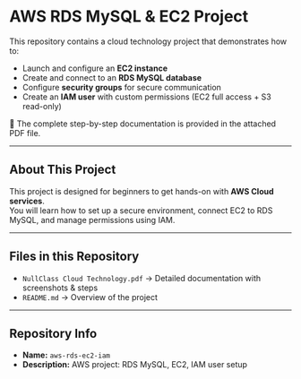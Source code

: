 # AWS RDS MySQL & EC2 Project

This repository contains a cloud technology project that demonstrates how to:

- Launch and configure an **EC2 instance**
- Create and connect to an **RDS MySQL database**
- Configure **security groups** for secure communication
- Create an **IAM user** with custom permissions (EC2 full access + S3 read-only)

📄 The complete step-by-step documentation is provided in the attached PDF file.  

---

## About This Project
This project is designed for beginners to get hands-on with **AWS Cloud services**.  
You will learn how to set up a secure environment, connect EC2 to RDS MySQL, and manage permissions using IAM.

---

## Files in this Repository
- `NullClass Cloud Technology.pdf` → Detailed documentation with screenshots & steps  
- `README.md` → Overview of the project  

---

## Repository Info
- **Name:** `aws-rds-ec2-iam`  
- **Description:** AWS project: RDS MySQL, EC2, IAM user setup  
